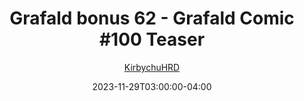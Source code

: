 ---
title: "Grafald bonus 62 - Grafald Comic #100 Teaser"
type: "image"
date: 2023-11-29T03:00:00-04:00
draft: false
categories: ["Grafald"]
image_path: "../img/2023/bonus_63.png"
alt_text: ""
author: "[KirbychuHRD](https://cohost.org/KirbychuHRD)"
---